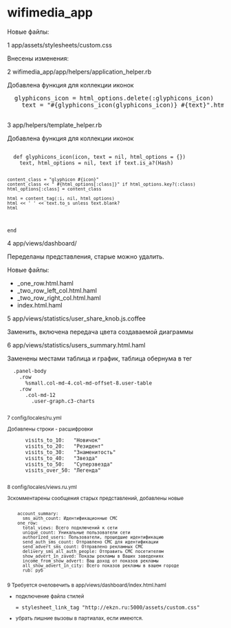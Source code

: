 # wifimedia_app

Новые файлы:

1 app/assets/stylesheets/custom.css

Внесены изменения:

2 wifimedia_app/app/helpers/application_helper.rb

  Добавлена функция для коллекции иконок

  <pre>
  glyphicons_icon = html_options.delete(:glyphicons_icon)
    text = "#{glyphicons_icon(glyphicons_icon)} #{text}".html_safe if glyphicons_icon.present?
  </pre>

3 app/helpers/template_helper.rb

  Добавлена функция для коллекции иконок

  <code>
  def glyphicons_icon(icon, text = nil, html_options = {})
    text, html_options = nil, text if text.is_a?(Hash)

    content_class = "glyphicon #{icon}"
    content_class << " #{html_options[:class]}" if html_options.key?(:class)
    html_options[:class] = content_class

    html = content_tag(:i, nil, html_options)
    html << ' ' << text.to_s unless text.blank?
    html
  end
  </code>

4 app/views/dashboard/

  Переделаны представления, старые можно удалить.

  Новые файлы:
  <ul>
  <li>_one_row.html.haml</li>
  <li>_two_row_left_col.html.haml</li>
  <li>_two_row_right_col.html.haml</li>
  <li>index.html.haml</li>
  </ul>

5 app/views/statistics/user_share_knob.js.coffee

  Заменить, включена передача цвета создаваемой диаграммы

6 app/views/statistics/users_summary.html.haml

  Заменены местами таблица и график, таблица обернума в тег <small>

  <pre>
  .panel-body
    .row
      %small.col-md-4.col-md-offset-8.user-table
    .row
      .col-md-12
        .user-graph.c3-charts
  </pre>

7 config/locales/ru.yml

  Добавлены строки - расшифровки

  <pre>
      visits_to_10:   "Новичок"
      visits_to_20:   "Резидент"
      visits_to_30:   "Знаменитость"
      visits_to_40:   "Звезда"
      visits_to_50:   "Суперзвезда"
      visits_over_50: "Легенда"
  </pre>

8 config/locales/views.ru.yml

  Зскомментарены сообщения старых представлений, добавлены новые

  <code>
    account_summary:
      sms_auth_count: Идентификационные СМС
    one_row:
      total_views: Всего подключений к сети
      unique_count: Уникальные пользователи сети
      authorized_users: Пользователи, прошедшие идентификацию
      send_auth_sms_count: Отправлено СМС для идентификации
      send_advert_sms_count: Отправлено рекламных СМС
      delivery_sms_all_auth_people: Отправить СМС посетителям
      show_advert_in_zaved: Показы рекламы в Ваших заведениях
      income_from_show_advert: Ваш доход от показов рекламы
      all_show_advert_in_city: Всего показов рекламы в вашем городе
      rub: руб
  </code>

9 Требуется очеловечить в app/views/dashboard/index.html.haml

  <ul>
  <li>подключение файла стилей <pre>= stylesheet_link_tag "http://ekzn.ru:5000/assets/custom.css"</pre></li>
  <li>убрать лишние вызовы в партиалах, если имеются.</li>
  </ul>



